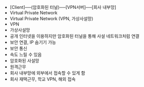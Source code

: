 ﻿- [Client]──(암호화된 터널)──[VPN서버]──[회사 내부망]
- Virtual Private Network
- Virtual Private Network (VPN, 가상사설망)
- VPN
- 가상사설망
- 공개 인터넷을 이용하지만 암호화된 터널을 통해 사설 네트워크처럼 연결
- 보안 연결, IP 숨기기 가능
- 보안 통신
- 속도 느릴 수 있음
- 암호화된 사설망
- 원격근무
- 회사 내부망에 외부에서 접속할 수 있게 함
- 회사 재택근무, 학교 VPN, 해외 접속
